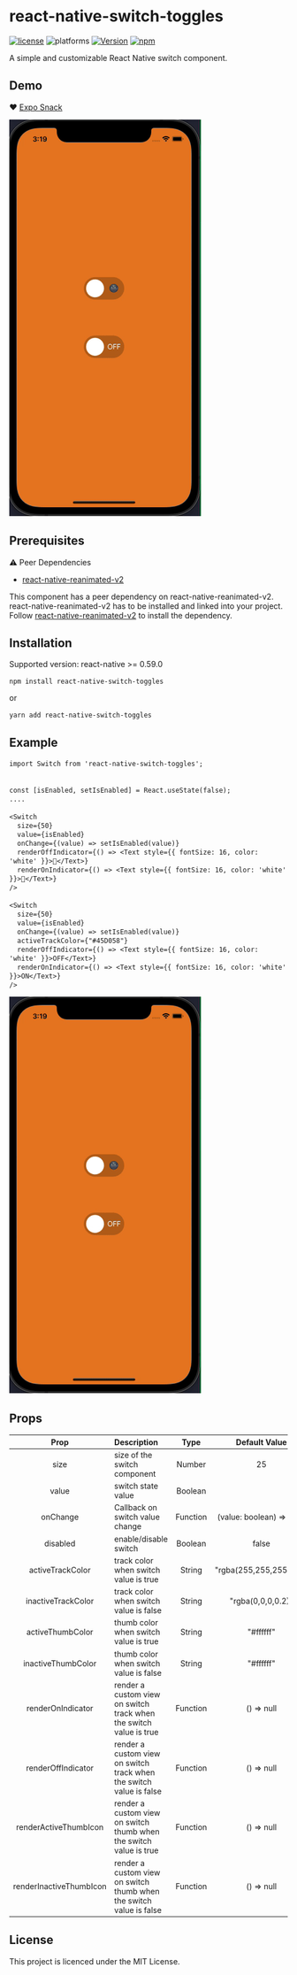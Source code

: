 # react-native-switch-toggles

[![license](https://img.shields.io/github/license/mashape/apistatus.svg)]()
![platforms](https://img.shields.io/badge/platforms-Android%20%7C%20iOS-brightgreen.svg?style=flat&colorB=191A17)
[![Version](https://img.shields.io/npm/v/react-native-switch-toggles.svg)](https://www.npmjs.com/package/react-native-switch-toggles)
[![npm](https://img.shields.io/npm/dt/react-native-switch-toggles.svg)](https://www.npmjs.com/package/react-native-switch-toggles)

A simple and customizable React Native switch component. 

## Demo

❤️ [Expo Snack](https://snack.expo.dev/@nithinpp69/react-native-switch-toggles)

![](demo.gif)

## Prerequisites

 ⚠️ Peer Dependencies

 * [react-native-reanimated-v2](https://docs.swmansion.com/react-native-reanimated/docs/fundamentals/installation/)

This component has a peer dependency on react-native-reanimated-v2. react-native-reanimated-v2 has to be installed and linked into your project.
Follow [react-native-reanimated-v2](https://docs.swmansion.com/react-native-reanimated/docs/fundamentals/installation/) to install the dependency.

## Installation

 Supported version: react-native >= 0.59.0

  ```
  npm install react-native-switch-toggles
  ```
  
  or
  
  ```
  yarn add react-native-switch-toggles
  ```
  
## Example
```
import Switch from 'react-native-switch-toggles';


const [isEnabled, setIsEnabled] = React.useState(false);
....

<Switch
  size={50}
  value={isEnabled}
  onChange={(value) => setIsEnabled(value)}
  renderOffIndicator={() => <Text style={{ fontSize: 16, color: 'white' }}>🌚</Text>}
  renderOnIndicator={() => <Text style={{ fontSize: 16, color: 'white' }}>🌝</Text>}
/>

<Switch
  size={50}
  value={isEnabled}
  onChange={(value) => setIsEnabled(value)}
  activeTrackColor={"#45D058"}
  renderOffIndicator={() => <Text style={{ fontSize: 16, color: 'white' }}>OFF</Text>}
  renderOnIndicator={() => <Text style={{ fontSize: 16, color: 'white' }}>ON</Text>}
/>

```
![](demo.gif)

## Props
| Prop                        | Description                                                                           | Type                          | Default Value              | Required  |
| :--------------------------:|:--------------------------------------------------------------------------------------|:-----------------------------:|:--------------------------:|:---------:|
| size                        | size of the switch component                                                          | Number                        | 25                         | true      |
| value                       | switch state value                                                                    | Boolean                       |                            | true      |
| onChange                    | Callback on switch value change                                                       | Function                      |  (value: boolean) => void; | true      |
| disabled                    | enable/disable switch                                                                 | Boolean                       |  false                     | false     |
| activeTrackColor            | track color when switch value is true                                                 | String                        |  "rgba(255,255,255,0.6)" | false     |
| inactiveTrackColor          | track color when switch value is false                                                | String                        |  "rgba(0,0,0,0.2)"       | false     |
| activeThumbColor            | thumb color when switch value is true                                                 | String                        |  "#ffffff"               | false     |
| inactiveThumbColor          | thumb color when switch value is false                                                | String                        |  "#ffffff"               | false     |
| renderOnIndicator           | render a custom view on switch track when the switch value is true                    | Function                      |  () => null                | false     |
| renderOffIndicator          | render a custom view on switch track when the switch value is false                   | Function                      |  () => null                | false     |
| renderActiveThumbIcon       | render a custom view on switch thumb when the switch value is true                    | Function                      |  () => null                | false     |
| renderInactiveThumbIcon     | render a custom view on switch thumb when the switch value is false                   | Function                      |  () => null                | false     |

## License
This project is licenced under the MIT License.
